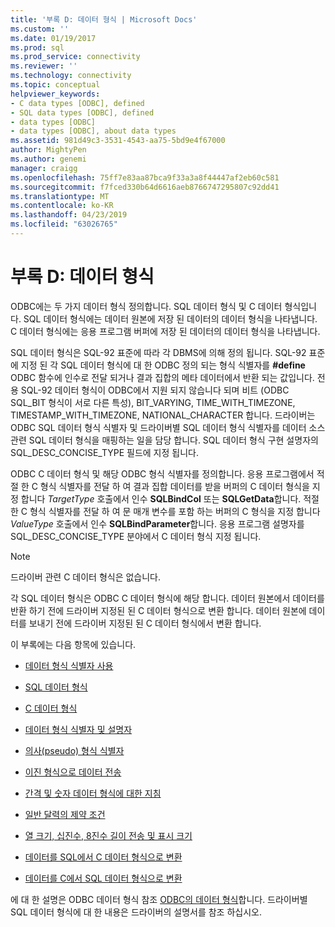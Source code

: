 ```yaml
---
title: '부록 D: 데이터 형식 | Microsoft Docs'
ms.custom: ''
ms.date: 01/19/2017
ms.prod: sql
ms.prod_service: connectivity
ms.reviewer: ''
ms.technology: connectivity
ms.topic: conceptual
helpviewer_keywords:
- C data types [ODBC], defined
- SQL data types [ODBC], defined
- data types [ODBC]
- data types [ODBC], about data types
ms.assetid: 981d49c3-3531-4543-aa75-5bd9e4f67000
author: MightyPen
ms.author: genemi
manager: craigg
ms.openlocfilehash: 75ff7e83aa87bca9f33a3a8f44447af2eb60c581
ms.sourcegitcommit: f7fced330b64d6616aeb8766747295807c92dd41
ms.translationtype: MT
ms.contentlocale: ko-KR
ms.lasthandoff: 04/23/2019
ms.locfileid: "63026765"
---
```

# <a name="appendix-d-data-types"></a>부록 D: 데이터 형식
ODBC에는 두 가지 데이터 형식 정의합니다. SQL 데이터 형식 및 C 데이터 형식입니다. SQL 데이터 형식에는 데이터 원본에 저장 된 데이터의 데이터 형식을 나타냅니다. C 데이터 형식에는 응용 프로그램 버퍼에 저장 된 데이터의 데이터 형식을 나타냅니다.  
  
 SQL 데이터 형식은 SQL-92 표준에 따라 각 DBMS에 의해 정의 됩니다. SQL-92 표준에 지정 된 각 SQL 데이터 형식에 대 한 ODBC 정의 되는 형식 식별자를 **#define** ODBC 함수에 인수로 전달 되거나 결과 집합의 메타 데이터에서 반환 되는 값입니다. 전용 SQL-92 데이터 형식이 ODBC에서 지원 되지 않습니다 되며 비트 (ODBC SQL_BIT 형식이 서로 다른 특성), BIT_VARYING, TIME_WITH_TIMEZONE, TIMESTAMP_WITH_TIMEZONE, NATIONAL_CHARACTER 합니다. 드라이버는 ODBC SQL 데이터 형식 식별자 및 드라이버별 SQL 데이터 형식 식별자를 데이터 소스 관련 SQL 데이터 형식을 매핑하는 일을 담당 합니다. SQL 데이터 형식 구현 설명자의 SQL_DESC_CONCISE_TYPE 필드에 지정 됩니다.  
  
 ODBC C 데이터 형식 및 해당 ODBC 형식 식별자를 정의합니다. 응용 프로그램에서 적절 한 C 형식 식별자를 전달 하 여 결과 집합 데이터를 받을 버퍼의 C 데이터 형식을 지정 합니다 *TargetType* 호출에서 인수 **SQLBindCol** 또는  **SQLGetData**합니다. 적절 한 C 형식 식별자를 전달 하 여 문 매개 변수를 포함 하는 버퍼의 C 형식을 지정 합니다 *ValueType* 호출에서 인수 **SQLBindParameter**합니다. 응용 프로그램 설명자를 SQL_DESC_CONCISE_TYPE 분야에서 C 데이터 형식 지정 됩니다.  
  
> [!NOTE]  
>  드라이버 관련 C 데이터 형식은 없습니다.  
  
 각 SQL 데이터 형식은 ODBC C 데이터 형식에 해당 합니다. 데이터 원본에서 데이터를 반환 하기 전에 드라이버 지정된 된 C 데이터 형식으로 변환 합니다. 데이터 원본에 데이터를 보내기 전에 드라이버 지정된 된 C 데이터 형식에서 변환 합니다.  
  
 이 부록에는 다음 항목에 있습니다.  
  
-   [데이터 형식 식별자 사용](../../../odbc/reference/appendixes/using-data-type-identifiers.md)  
  
-   [SQL 데이터 형식](../../../odbc/reference/appendixes/sql-data-types.md)  
  
-   [C 데이터 형식](../../../odbc/reference/appendixes/c-data-types.md)  
  
-   [데이터 형식 식별자 및 설명자](../../../odbc/reference/appendixes/data-type-identifiers-and-descriptors.md)  
  
-   [의사(pseudo) 형식 식별자](../../../odbc/reference/appendixes/pseudo-type-identifiers.md)  
  
-   [이진 형식으로 데이터 전송](../../../odbc/reference/appendixes/transferring-data-in-its-binary-form.md)  
  
-   [간격 및 숫자 데이터 형식에 대한 지침](../../../odbc/reference/appendixes/guidelines-for-interval-and-numeric-data-types.md)  
  
-   [일반 달력의 제약 조건](../../../odbc/reference/appendixes/constraints-of-the-gregorian-calendar.md)  
  
-   [열 크기, 십진수, 8진수 길이 전송 및 표시 크기](../../../odbc/reference/appendixes/column-size-decimal-digits-transfer-octet-length-and-display-size.md)  
  
-   [데이터를 SQL에서 C 데이터 형식으로 변환](../../../odbc/reference/appendixes/converting-data-from-sql-to-c-data-types.md)  
  
-   [데이터를 C에서 SQL 데이터 형식으로 변환](../../../odbc/reference/appendixes/converting-data-from-c-to-sql-data-types.md)  
  
 에 대 한 설명은 ODBC 데이터 형식 참조 [ODBC의 데이터 형식](../../../odbc/reference/develop-app/data-types-in-odbc.md)합니다. 드라이버별 SQL 데이터 형식에 대 한 내용은 드라이버의 설명서를 참조 하십시오.

